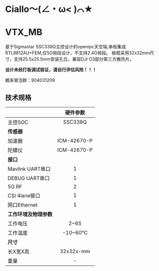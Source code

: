 # Ciallo～(∠・ω< )⌒★
# VTX_MB
  基于Sigmastar SSC338Q主控设计的openipc天空端,单板集成RTL8812AU+FEM,仅5G频段设计，不支持2.4G频段。
  板框采用32x32mm尺寸，支持25.5x25.5mm安装孔位，兼容DJI O3部分第三方散热片。


  **设计未经打板调试验证，请自行评估风险！！！**


  概率冒泡群：904031209


## 技术规格
|     | 硬件参数 |
| :----- | :--: |
| 主控SOC | SSC338Q |
| **传感器** |   |
| 加速器 | ICM-42670-P |
| 陀螺仪 | ICM-42670-P |
| **接口** |   |
| Mavlink UART串口 | 1 |
| DEBUG UART串口 | 1 |
| 5G RF | 2 |
| CSI 4lane接口 | 1 |
| 网口Ethernet | 1 |
| **工作环境及物理参数** |   |
| 工作电压 | 2~6S |
| 工作温度 | -10~60℃ |
| **尺寸** |   |
| 长X宽X高 | 32x32x-mm |
| 重量 | - |



